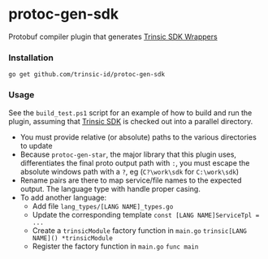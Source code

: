 # protoc-gen-sdk
Protobuf compiler plugin that generates [Trinsic SDK Wrappers](https://github.com/trinsic-id/sdk)

### Installation

```
go get github.com/trinsic-id/protoc-gen-sdk
```

### Usage

See the `build_test.ps1` script for an example of how to build and run the plugin, assuming that [Trinsic SDK](https://github.com/trinsic-id/sdk) is checked out into a parallel directory.
* You must provide relative (or absolute) paths to the various directories to update
* Because `protoc-gen-star`, the major library that this plugin uses, differentiates the final proto output path with `:`, you must escape the absolute windows path with a `?`, eg (`C?\work\sdk` for `C:\work\sdk`)
* Rename pairs are there to map service/file names to the expected output. The language type with handle proper casing.
* To add another language:
  * Add file `lang_types/[LANG NAME]_types.go`
  * Update the corresponding template `const [LANG NAME]ServiceTpl = ...`
  * Create a `trinsicModule` factory function in `main.go` `trinsic[LANG NAME]() *trinsicModule`
  * Register the factory function in `main.go` `func main`
